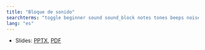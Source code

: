 ```yaml
---
title: "Bloque de sonido"
searchterms: "toggle beginner sound sound_block notes tones beeps noises rsf"
lang: "es"
---
```

 <ul>
 <li class="ng-binding">Slides:
 <a href="translations/es/beginner/SoundBlock.pptx">PPTX</a>,
 <a href="translations/es/beginner/SoundBlock.pdf">PDF</a>
 </li>
 </ul>
